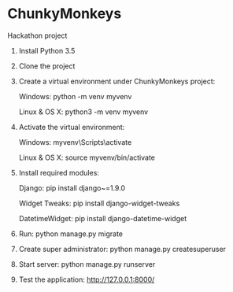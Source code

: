 # ChunkyMonkeys
Hackathon project

1. Install Python 3.5

2. Clone the project

3. Create a virtual environment under ChunkyMonkeys project:

    Windows: 
      python -m venv myvenv

    Linux & OS X:
      python3 -m venv myvenv
      
4. Activate the virtual environment:

    Windows:
      myvenv\Scripts\activate
      
    Linux & OS X:
      source myvenv/bin/activate
      
5. Install required modules:
  
    Django: pip install django~=1.9.0
    
    Widget Tweaks: pip install django-widget-tweaks
    
    DatetimeWidget: pip install django-datetime-widget
    
6. Run: python manage.py migrate 

7. Create super administrator: python manage.py  createsuperuser
8. Start server: python manage.py runserver
9. Test the application:  http://127.0.0.1:8000/
